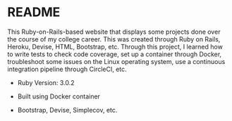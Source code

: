 # README

This Ruby-on-Rails-based website that displays some projects done over the course of my college career. This was created through Ruby on Rails, Heroku, Devise, HTML, Bootstrap, etc. Through this project, I learned how to write tests to check code coverage, set up a container through Docker, troubleshoot some issues on the Linux operating system, use a continuous integration pipeline through CircleCI, etc.

* Ruby Version: 3.0.2

* Built using Docker container

* Bootstrap, Devise, Simplecov, etc.
